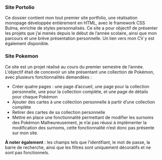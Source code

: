 ### Site Portolio
Ce dossier contient mon tout premier site portfolio, une réalisation monopage développée entièrement en HTML, avec le framework CSS Bulma, enrichie de styles personnalisés.
Ce site a pour objectif de présenter les projets que j’ai menés depuis le début de l’année scolaire, ainsi que mon parcours et une brève présentation personnelle.
Un lien vers mon CV y est également disponible.

### Site Pokemon
Ce site est un projet réalisé au cours du premier semestre de l’année.
L’objectif était de concevoir un site présentant une collection de Pokémon, avec plusieurs fonctionnalités demandées :
- Créer quatre pages : une page d’accueil, une page pour la collection personnelle, une pour la collection complète, et une page de détails pour chaque Pokémon
- Ajouter des cartes à une collection personnelle à partir d’une collection complète
- Retirer des cartes de sa collection personnelle
- Mettre en place une fonctionnalité permettant de modifier les surnoms des Pokémon
Malheureusement, je n’ai pas réussi à implémenter la modification des surnoms, cette fonctionnalité n’est donc pas présente sur mon site.

**À noter également** : les champs tels que l’identifiant, le mot de passe, la barre de recherche, ainsi que les filtres sont uniquement décoratifs et ne sont pas fonctionnels.
